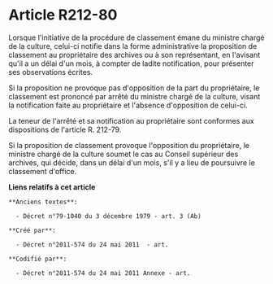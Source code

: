 # Article R212-80

Lorsque l'initiative de la procédure de classement émane du ministre chargé de la culture, celui-ci notifie dans la forme
administrative la proposition de classement au propriétaire des archives ou à son représentant, en l'avisant qu'il a un délai
d'un mois, à compter de ladite notification, pour présenter ses observations écrites.

Si la proposition ne provoque pas d'opposition de la part du propriétaire, le classement est prononcé par arrêté du ministre
chargé de la culture, visant la notification faite au propriétaire et l'absence d'opposition de celui-ci.

La teneur de l'arrêté et sa notification au propriétaire sont conformes aux dispositions de l'article R. 212-79.

Si la proposition de classement provoque l'opposition du propriétaire, le ministre chargé de la culture soumet le cas au
Conseil supérieur des archives, qui décide, dans un délai d'un mois, s'il y a lieu de poursuivre le classement d'office.

**Liens relatifs à cet article**

	**Anciens textes**:

	  - Décret n°79-1040 du 3 décembre 1979 - art. 3 (Ab)

	**Créé par**:

	  - Décret n°2011-574 du 24 mai 2011  - art.

	**Codifié par**:

	  - Décret n°2011-574 du 24 mai 2011 Annexe - art.
